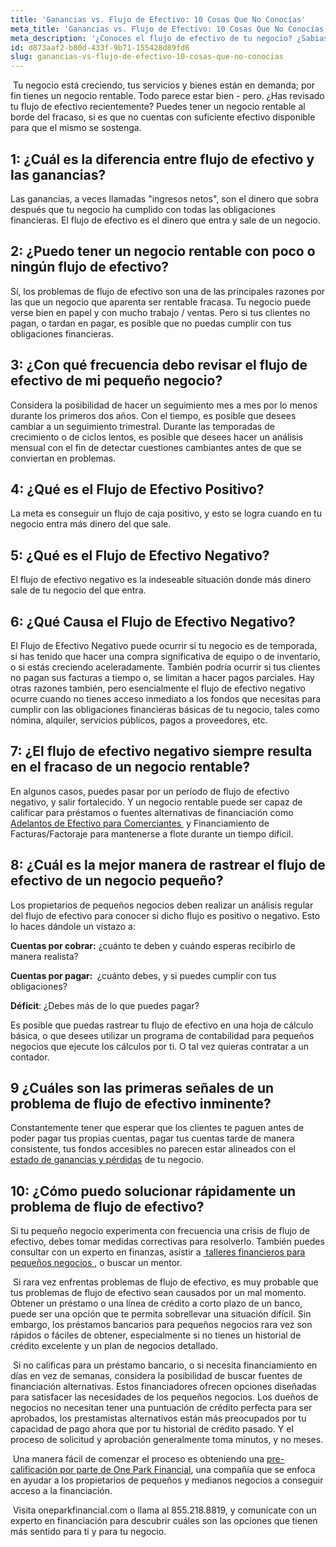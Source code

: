 ```yaml
---
title: 'Ganancias vs. Flujo de Efectivo: 10 Cosas Que No Conocías'
meta_title: 'Ganancias vs. Flujo de Efectivo: 10 Cosas Que No Conocías'
meta_description: '¿Conoces el flujo de efectivo de tu negocio? ¿Sabias que puedes tenger un negocio rentable al borde del fracaso? Estas son 10 cosas que no conocías del flujo de efectivo'
id: d873aaf2-b80d-433f-9b71-155428d89fd6
slug: ganancias-vs-flujo-de-efectivo-10-cosas-que-no-conocias
---
```

<p>&nbsp;Tu negocio est&aacute; creciendo, tus servicios y bienes est&aacute;n en demanda; por fin tienes un negocio rentable. Todo parece estar bien - pero. &iquest;Has revisado tu flujo de efectivo recientemente? Puedes tener un negocio rentable al borde del fracaso, si es que no cuentas con suficiente efectivo disponible para que el mismo se sostenga.</p>

## 1: &iquest;Cu&aacute;l es la diferencia entre flujo de efectivo y las ganancias?

<p>Las ganancias, a veces llamadas "ingresos netos", son el dinero que sobra despu&eacute;s que tu negocio ha cumplido con todas las obligaciones financieras. El flujo de efectivo es el dinero que entra y sale de un negocio.</p>

## 2: &iquest;Puedo tener un negocio rentable con poco o ning&uacute;n flujo de efectivo?
  
<p>S&iacute;, los problemas de flujo de efectivo son una de las principales razones por las que un negocio que aparenta ser rentable fracasa. Tu negocio puede verse bien en papel y con mucho trabajo / ventas. Pero si tus clientes no pagan, o tardan en pagar, es posible que no puedas cumplir con tus obligaciones financieras.</p>

## 3: &iquest;Con qu&eacute; frecuencia debo revisar el flujo de efectivo de mi peque&ntilde;o negocio? 

<p>Considera la posibilidad de hacer un seguimiento mes a mes por lo menos durante los primeros dos a&ntilde;os. Con el tiempo, es posible que desees cambiar a un seguimiento trimestral. Durante las temporadas de crecimiento o de ciclos lentos, es posible que desees hacer un an&aacute;lisis mensual con el fin de detectar cuestiones cambiantes antes de que se conviertan en problemas.</p>

## 4: &iquest;Qu&eacute; es el Flujo de Efectivo Positivo?

<p>La meta es conseguir un flujo de caja positivo, y esto se logra cuando en tu negocio entra m&aacute;s dinero del que sale.</p>

## 5: &iquest;Qu&eacute; es el Flujo de Efectivo Negativo? 

<p>El flujo de efectivo negativo es la indeseable situaci&oacute;n donde m&aacute;s dinero sale de tu negocio del que entra.</p>

## 6: &iquest;Qu&eacute; Causa el Flujo de Efectivo Negativo?

<p>El Flujo de Efectivo Negativo puede ocurrir si tu negocio es de temporada, si has tenido que hacer una compra significativa de equipo o de inventario, o si est&aacute;s creciendo aceleradamente. Tambi&eacute;n podr&iacute;a ocurrir si tus clientes no pagan sus facturas a tiempo o, se limitan a hacer pagos parciales. Hay otras razones tambi&eacute;n, pero esencialmente el flujo de efectivo negativo ocurre cuando no tienes acceso inmediato a los fondos que necesitas para cumplir con las obligaciones financieras b&aacute;sicas de tu negocio, tales como n&oacute;mina, alquiler, servicios p&uacute;blicos, pagos a proveedores, etc.</p>

## 7: &iquest;El flujo de efectivo negativo siempre resulta en el fracaso de un negocio rentable?

<p>En algunos casos, puedes pasar por un per&iacute;odo de flujo de efectivo negativo, y salir fortalecido. Y un negocio rentable puede ser capaz de calificar para pr&eacute;stamos o fuentes alternativas de financiaci&oacute;n como <a href="https://www.oneparkfinancial.com/es/articulos/adelantos-comerciales-en-efectivo-mca-proporcionan-efectivo-para-negocios">Adelantos de Efectivo para Comerciantes </a>&nbsp;y Financiamiento de Facturas/Factoraje para mantenerse a flote durante un tiempo dif&iacute;cil.</p>

## 8: &iquest;Cu&aacute;l es la mejor manera de rastrear el flujo de efectivo de un negocio peque&ntilde;o?

<p>Los propietarios de peque&ntilde;os negocios deben realizar un an&aacute;lisis regular del flujo de efectivo para conocer si dicho flujo es positivo o negativo. Esto lo haces d&aacute;ndole un vistazo a:</p>
<p><strong>Cuentas por cobrar:</strong> &iquest;cu&aacute;nto te deben y cu&aacute;ndo esperas recibirlo de manera realista?</p>

<p><strong>Cuentas por pagar: </strong>&nbsp;&iquest;cu&aacute;nto debes, y si puedes cumplir con tus obligaciones?</p>

<p><strong>D&eacute;ficit</strong>: &iquest;Debes m&aacute;s de lo que puedes pagar?</p>

<p>Es posible que puedas rastrear tu flujo de efectivo en una hoja de c&aacute;lculo b&aacute;sica, o que desees utilizar un programa de contabilidad para peque&ntilde;os negocios que ejecute los c&aacute;lculos por ti. O tal vez quieras contratar a un contador.</p>

## 9 &iquest;Cu&aacute;les son las primeras se&ntilde;ales de un problema de flujo de efectivo inminente?</h2>

<p>Constantemente tener que esperar que los clientes te paguen antes de poder pagar tus propias cuentas, pagar tus cuentas tarde de manera consistente, tus fondos accesibles no parecen estar alineados con el <a href="https://www.oneparkfinancial.com/es/articulos/entendiendo-el-estado-de-perdidas-y-ganancias">estado de ganancias y p&eacute;rdidas</a> de tu negocio.</p>

## 10: &iquest;C&oacute;mo puedo solucionar r&aacute;pidamente un problema de flujo de efectivo?</h2>

<p>Si tu peque&ntilde;o negocio experimenta con frecuencia una crisis de flujo de efectivo, debes tomar medidas correctivas para resolverlo. Tambi&eacute;n puedes consultar con un experto en finanzas, asistir a <a href="https://www.sba.gov/learning-center">&nbsp;talleres financieros para peque&ntilde;os negocios </a>, o buscar un mentor.</p>

<p>&nbsp;Si rara vez enfrentas problemas de flujo de efectivo, es muy probable que tus problemas de flujo de efectivo sean causados por un mal momento. Obtener un pr&eacute;stamo o una l&iacute;nea de cr&eacute;dito a corto plazo de un banco, puede ser una opci&oacute;n que te permita sobrellevar una situaci&oacute;n dif&iacute;cil. Sin embargo, los pr&eacute;stamos bancarios para peque&ntilde;os negocios rara vez son r&aacute;pidos o f&aacute;ciles de obtener, especialmente si no tienes un historial de cr&eacute;dito excelente y un plan de negocios detallado.</p>

<p>&nbsp;Si no calificas para un pr&eacute;stamo bancario, o si necesita financiamiento en d&iacute;as en vez de semanas, considera la posibilidad de buscar fuentes de financiaci&oacute;n alternativas. Estos financiadores ofrecen opciones dise&ntilde;adas para satisfacer las necesidades de los peque&ntilde;os negocios. Los due&ntilde;os de negocios no necesitan tener una puntuaci&oacute;n de cr&eacute;dito perfecta para ser aprobados, los prestamistas alternativos est&aacute;n m&aacute;s preocupados por tu capacidad de pago ahora que por tu historial de cr&eacute;dito pasado. Y el proceso de solicitud y aprobaci&oacute;n generalmente toma minutos, y no meses.</p>

<p>&nbsp;Una manera f&aacute;cil de comenzar el proceso es obteniendo una <a href="https://www.oneparkfinancial.com/es/preaprob">pre-calificaci&oacute;n por parte de One Park Financial</a>, una compa&ntilde;&iacute;a que se enfoca en ayudar a los propietarios de peque&ntilde;os y medianos negocios a conseguir acceso a la financiaci&oacute;n.</p>

<p>&nbsp;Visita oneparkfinancial.com o llama al 855.218.8819, y comun&iacute;cate con un experto en financiaci&oacute;n para descubrir cu&aacute;les son las opciones que tienen m&aacute;s sentido para ti y para tu negocio.</p>